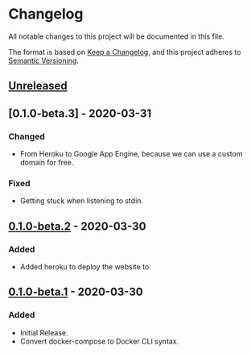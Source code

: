 # Changelog

All notable changes to this project will be documented in this file.

The format is based on [Keep a Changelog](https://keepachangelog.com/en/1.0.0/),
and this project adheres to [Semantic Versioning](https://semver.org/spec/v2.0.0.html).

## [Unreleased]

## [0.1.0-beta.3] - 2020-03-31
### Changed
- From Heroku to Google App Engine, because we can use a custom domain for free.

### Fixed
- Getting stuck when listening to stdin.

## [0.1.0-beta.2] - 2020-03-30
### Added
- Added heroku to deploy the website to.

## [0.1.0-beta.1] - 2020-03-30
### Added
- Initial Release.
- Convert docker-compose to Docker CLI syntax.

[Unreleased]: https://gitlab.com/hmajid2301/composerisation/-/compare/release%2F0.1.0-beta.3...master
[0.1.0-beta.2]: https://gitlab.com/hmajid2301/composerisation/-/tags/release%2F0.1.0-beta.3...release%2F0.1.0-beta.2
[0.1.0-beta.2]: https://gitlab.com/hmajid2301/composerisation/-/tags/release%2F0.1.0-beta.2...release%2F0.1.0-beta.1
[0.1.0-beta.1]: https://gitlab.com/hmajid2301/composerisation/-/tags/release%2F0.1.0-beta.1

